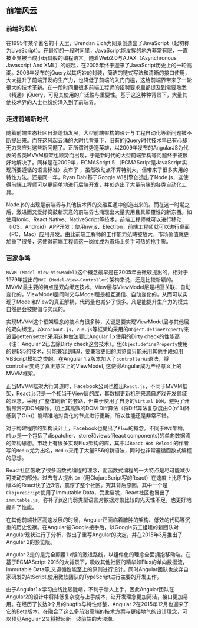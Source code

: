 ## 前端风云
 
### 前端的起航
在1995年某个著名的十天里，Brendan Eich为网景创造出了JavaScript（起初称为LiveScript）。在最初的一段时间里，JavaScript能发挥的地方非常有限，一直被业界被当成小玩具般的编程语言。随着Web2.0与AJAX（Asynchronous Javascript And XML）的崛起，在2005年终于迎来了JavaScript历史上的一轮高潮。2006年发布的jQuery以其巧妙的封装，简洁的链式写法和清晰的接口使用，大大提升了前端开发的生产力，也降低了前端的入门门槛，这给前端界带来了一轮很大的技术革新。在一段时间里很多前端工程师的招聘要求里都提及到需要熟悉（精通）jQuery，可见其使用的广泛性与重要性。基于这这种种背景下，大量其他技术界的人士也纷纷涌入到了前端界。

### 走进前端新时代
随着前端生态社区日渐蓬勃发展，大型前端架构的设计与工程自动化等新问题被不断提出来。而在这风起云涌的大时代背景下，旧有的jQuery时代技术早已有心却无力来应对这些新问题了。正所谓时势造英雄，以2009年发布的AngularJS为代表的各类MVVM框架也顺势而出现，于是新时代的大型前端架构等问题终于被很好地解决了。同样是在2009年，ECMAScript 5 （ECMAScript是JavaScript实现所要遵循的语言标准）发布了 ，虽然改动点不算特别大，但带来了很多实用的特性方法。还是同一年，Ryan Dahl基于Google V8引擎创造出了Node.js，这使得前端工程师可以更简单地进行后端开发，并创造出了大量前端的各类自动化工具。

Node.js的出现是前端界与其他技术界的交融互通中创造出来的。而在这一时期之后，激进而又爱好捣鼓新玩意的前端界也涌现出大量实用且具颠覆性的新东西。如使用Ionic、React Native、NativeScript等技术，前端工程师就可以进行移动（iOS、Android）APP开发；使用nw.js、Electron，前端工程师就可以进行桌面（PC、Mac）应用开发。由此前端工程师的工作能力范畴被放大，市场价值就更加重了很多，这使得前端工程师这一岗位成为市场上炙手可热的抢手货。

### 百家争鸣

`MVVM (Model-View-ViewModel)`这个概念最早是在2005年由微软提出的，相对于1979年提出的`MVC (Model-View-Controller)`架构来说，还是比较新颖的。
MVVM最主要的特点是双向绑定技术，View层与ViewModel层是相互关联、自动变化的，ViewModel层同时又与Model层是相互通信、自动变化的，从而可以实现了Model和View的真正解耦，代码量也减少了很多。凡是能提升生产力的模式自然是会被提倡与实现的。

实现MVVM这个框架理念的技术有很多种，关键是要实现ViewModel层与其他层的双向绑定，以`Knockout.js`，`Vue.js`等框架均采用的`Object.defineProperty`来设置getter/setter,采用这种做法要比Angular 1.x使用的Dirty check的性能高（注：Angular 2已去除Dirty check这套技术）。但`Object.defineProperty`使用的是ES5的技术，只能兼容到IE8，要兼容更旧的浏览器只能采用其他手段如用VBScript模拟之类的。在Angular 1.2版本加入了`controllerAs`语法，将controller变成了真正意义上的ViewModel, 这使得Angular成为严格意义上的MVVM框架。

正当MVVM框架大行其道时，Facebook公司也推出`React.js`，不同于MVVM框架，React.js只是一个相当于View层的库，其数据更新机制来源自游戏开发领域的理念，采用了"整体刷新"的套路，但由于使用了自身的`Virtual DOM`，避免了开销昂贵的DOM操作，加上其高效的DOM Diff算法（将Diff算法复杂度由O(n^3)降低到了O(n)）能精准地对变化的节点进行更新，所以性能还是非常不错。

对于构建程序的架构设计上，Facebook也提出了`Flux`的概念。不同于`MVC`架构，`Flux`是一个包括了dispatcher、store和views(React components)的单向数据流的架构思想。市场上有很多实现Flux架构的库，其中以`React Hot Reload` 的作者写的`Redux`尤为出名，`Redux`采用了大量ES6的新语法，同时也非常遵循函数式编程的思想。

React社区吸收了很多函数式编程的理念，而函数式编程的一大特点是尽可能减少可变动的部分。过去有人提出 `Om`（用ClojureScript写的React）在速度上比原生js版本的React快了近3倍，震惊了整个社区。究其背后原因，其中一个是`ClojureScript`使用了Immutable Data，受此启发，React社区也冒出了`immutable.js`，弥补了js这门弱类型语言对数据对象比较的先天性不足，也更好地提升了性能。

在其他前端社区高速发展的时候，Angular正面临着臃肿的架构、低效的代码等沉重的历史包袱。在Angular被Google接手后，以Google员工组建的新团队对Angular现状进行了分析，做出了重写Angular的决定，并在2015年3月推出了Angular 2的预览版。

Angular 2走的是完全颠覆1.x版的激进路线，以组件化的理念全面拥抱移动端。在基于ECMAScript 2015的大背景下，吸收其他社区的精华如Flux的单向数据流，Immutable Data等,又遵循性能至上的原则进行设计。同时Angular团队也放弃自家研发的AtScript,使用微软团队的TypeScript进行主要的开发工作。

由于Angular1.x学习曲线比较陡峭，不利于新人上手，因此Angular团队在Angular2的设计中将降低复杂度与上手成本，让开发理念更加简洁，接口更加易用。在经历了长达9个月的bugfix与特性修整，Angular 2在2015年12月也迎来了它的Beta版本。在融合了这么多前沿高端的技术方案与更接地气的设计理念，可以预见Angular 2又将掀起新一波前端的大浪潮。
